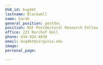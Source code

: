 ```yaml
---
UVA_id: bug4bt
lastname: Blackwell
name: Sarah
general_position: postdoc
position: NSF Postdoctoral Research Fellow
office: 223 Kerchof Hall 
phone: 434-924-4939
email: bug4bt@virginia.edu
image: 
personal_page:

---
```

